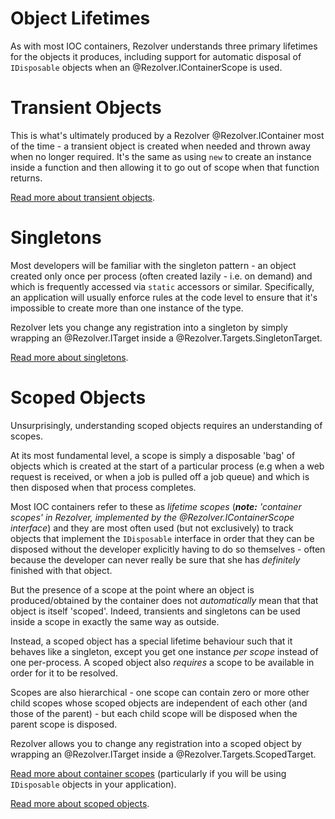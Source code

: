 ﻿# Object Lifetimes

As with most IOC containers, Rezolver understands three primary lifetimes for the objects it produces, including 
support for automatic disposal of `IDisposable` objects when an @Rezolver.IContainerScope is used.

# Transient Objects

This is what's ultimately produced by a Rezolver @Rezolver.IContainer most of the time - a transient object is created when
needed and thrown away when no longer required.  It's the same as using `new` to create an instance inside a function and then allowing 
it to go out of scope when that function returns.

[Read more about transient objects](transient.md).

# Singletons

Most developers will be familiar with the singleton pattern - an object created only once per process (often created lazily - i.e. on
demand) and which is frequently accessed via `static` accessors or similar.  Specifically, an application will usually enforce
rules at the code level to ensure that it's impossible to create more than one instance of the type.

Rezolver lets you change any registration into a singleton by simply wrapping an @Rezolver.ITarget inside a @Rezolver.Targets.SingletonTarget.

[Read more about singletons](singleton.md).

# Scoped Objects

Unsurprisingly, understanding scoped objects requires an understanding of scopes.

At its most fundamental level, a scope is simply a disposable 'bag' of objects which is created at the start of a particular process 
(e.g when a web request is received, or when a job is pulled off a job queue) and which is then disposed when that process completes.

Most IOC containers refer to these as *lifetime scopes* (*__note:__ 'container scopes' in Rezolver, implemented by the @Rezolver.IContainerScope interface*) 
and they are most often used (but not exclusively) to track objects that implement the `IDisposable` interface in order that they can be 
disposed without the developer explicitly having to do so themselves - often because the developer can never really be sure that she has 
*definitely* finished with that object.

But the presence of a scope at the point where an object is produced/obtained by the container does not *automatically* mean that that object 
is itself 'scoped'.  Indeed, transients and singletons can be used inside a scope in exactly the same way as outside.

Instead, a scoped object has a special lifetime behaviour such that it behaves like a singleton, except you get one instance 
*per scope* instead of one per-process.  A scoped object also *requires* a scope to be available in order for it to be resolved.

Scopes are also hierarchical - one scope can contain zero or more other child scopes whose scoped objects are independent of each other 
(and those of the parent) - but each child scope will be disposed when the parent scope is disposed.

Rezolver allows you to change any registration into a scoped object by wrapping an @Rezolver.ITarget inside a @Rezolver.Targets.ScopedTarget.

[Read more about container scopes](container-scopes.md) (particularly if you will be using `IDisposable` objects in your application).

[Read more about scoped objects](scoped.md).

